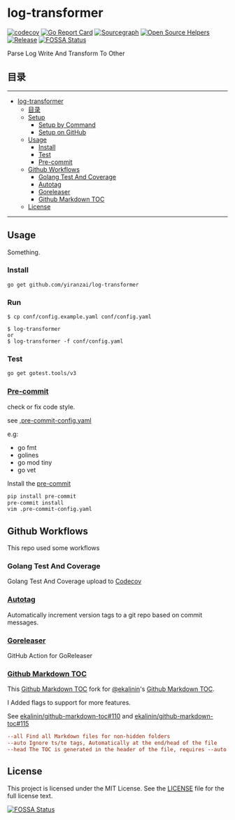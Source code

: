 # log-transformer

[![codecov](https://codecov.io/gh/yiranzai/log-transformer/branch/master/graph/badge.svg)](https://codecov.io/gh/yiranzai/log-transformer)
[![Go Report Card](https://goreportcard.com/badge/github.com/yiranzai/log-transformer)](https://goreportcard.com/report/github.com/yiranzai/log-transformer)
[![Sourcegraph](https://sourcegraph.com/github.com/yiranzai/log-transformer/-/badge.svg)](https://sourcegraph.com/github.com/yiranzai/log-transformer?badge)
[![Open Source Helpers](https://www.codetriage.com/yiranzai/log-transformer/badges/users.svg)](https://www.codetriage.com/yiranzai/log-transformer)
[![Release](https://img.shields.io/github/release/yiranzai/log-transformer.svg?style=flat-square)](https://github.com/yiranzai/log-transformer/releases)
[![FOSSA Status](https://app.fossa.com/api/projects/git%2Bgithub.com%2Fyiranzai%2Flog-transformer.svg?type=shield)](https://app.fossa.com/projects/git%2Bgithub.com%2Fyiranzai%2Flog-transformer?ref=badge_shield)

Parse Log Write And Transform To Other

## 目录

______________________________________________________________________

<!--ts-->

- [log-transformer](#log-transformer)
  - [目录](#%E7%9B%AE%E5%BD%95)
  - [Setup](#setup)
    - [Setup by Command](#setup-by-command)
    - [Setup on GitHub](#setup-on-github)
  - [Usage](#usage)
    - [Install](#install)
    - [Test](#test)
    - [<a href="https://pre-commit.com/" rel="nofollow">Pre-commit</a>](#pre-commit)
  - [Github Workflows](#github-workflows)
    - [Golang Test And Coverage](#golang-test-and-coverage)
    - [<a href="https://github.com/pantheon-systems/autotag">Autotag</a>](#autotag)
    - [<a href="https://github.com/goreleaser/goreleaser-action">Goreleaser</a>](#goreleaser)
    - [<a href="https://github.com/yiranzai/github-markdown-toc">Github Markdown TOC</a>](#github-markdown-toc)
  - [License](#license)

<!-- Added by: runner, at: Sat Sep  4 12:26:32 UTC 2021 -->

<!--te-->

______________________________________________________________________

## Usage

Something.

### Install

```shell
go get github.com/yiranzai/log-transformer
```

### Run

```shell
$ cp conf/config.example.yaml conf/config.yaml

$ log-transformer
or
$ log-transformer -f conf/config.yaml
```

### Test

```sh
go get gotest.tools/v3
```

### [Pre-commit](https://pre-commit.com/)

check or fix code style.

see [.pre-commit-config.yaml](.pre-commit-config.yaml)

e.g:

- go fmt
- golines
- go mod tiny
- go vet

Install the [pre-commit](https://pre-commit.com/)

```sh
pip install pre-commit
pre-commit install
vim .pre-commit-config.yaml
```

## Github Workflows

This repo used some workflows

### Golang Test And Coverage

Golang Test And Coverage upload to [Codecov](https://codecov.io)

### [Autotag](https://github.com/pantheon-systems/autotag)

Automatically increment version tags to a git repo based on commit messages.

### [Goreleaser](https://github.com/goreleaser/goreleaser-action)

GitHub Action for GoReleaser

### [Github Markdown TOC](https://github.com/yiranzai/github-markdown-toc)

This [Github Markdown TOC](https://github.com/yiranzai/github-markdown-toc) fork
for [@ekalinin](https://github.com/ekalinin)'s [Github Markdown TOC](https://github.com/ekalinin/github-markdown-toc).

I Added flags to support for more features.

See [ekalinin/github-markdown-toc#110](https://github.com/ekalinin/github-markdown-toc/issues/110)
and [ekalinin/github-markdown-toc#115](https://github.com/ekalinin/github-markdown-toc/pull/115)

```ini
--all Find all Markdown files for non-hidden folders
--auto Ignore ts/te tags, Automatically at the end/head of the file
--head The TOC is generated in the header of the file, requires --auto
```

## License

This project is licensed under the MIT License. See the [LICENSE](/LICENSE) file for the full license text.

[![FOSSA Status](https://app.fossa.com/api/projects/git%2Bgithub.com%2Fyiranzai%2Flog-transformer.svg?type=large)](https://app.fossa.com/projects/git%2Bgithub.com%2Fyiranzai%2Flog-transformer?ref=badge_large)
